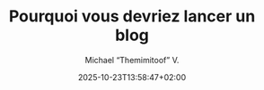 ---
layout: post
title: "Pourquoi vous devriez lancer un blog"
link: https://themimitoof.fr/pourquoi-vous-devriez-lancer-un-blog
author: "Michael “Themimitoof” V."
published_date: "15/08/2025"
description: "Après avoir relancé mon blog, je me devais d’essayer de vous convaincre à votre tour de lancer votre propre blog dans un contexte auquel les réseaux sociaux deviennent de plus en plus toxiques et où la désinformation règne. Tenir un blog est un excellent projet créatif et de liberté d’expression ancré dans les racines d’Internet. Mais avant de rentrer dans les détails, laissez-moi vous faire un petit point historique."
language: "fr"
categories: "articles"
tags: "blog web"
og-tags: "blog web"
date: "2025-10-23T13:58:47+02:00"
permalink: /:categories/:year/:month/:day/:title/
---